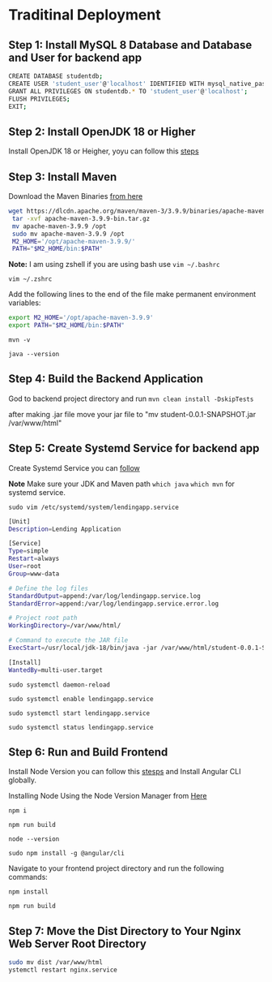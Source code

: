 

# Traditinal Deployment


## Step 1: Install MySQL 8 Database and Database and User for backend app


```bash
CREATE DATABASE studentdb;
CREATE USER 'student_user'@'localhost' IDENTIFIED WITH mysql_native_password BY 'Nasir#4321';
GRANT ALL PRIVILEGES ON studentdb.* TO 'student_user'@'localhost';
FLUSH PRIVILEGES;
EXIT;
```

## Step 2: Install OpenJDK 18 or Higher

Install OpenJDK 18 or Heigher, yoyu can follow this [steps](https://github.com/nasirnjs/LinuxOpsHub/blob/main/install-OpenJDK.md)

## Step 3: Install Maven

Download the Maven Binaries [from here](https://dlcdn.apache.org/maven/maven-3/3.9.9/binaries/apache-maven-3.9.9-bin.tar.gz)

```bash
wget https://dlcdn.apache.org/maven/maven-3/3.9.9/binaries/apache-maven-3.9.9-bin.tar.gz
 tar -xvf apache-maven-3.9.9-bin.tar.gz
 mv apache-maven-3.9.9 /opt
 sudo mv apache-maven-3.9.9 /opt
 M2_HOME='/opt/apache-maven-3.9.9/'
 PATH="$M2_HOME/bin:$PATH"
```
**Note:** I am using zshell if you are using bash use `vim ~/.bashrc`

`vim ~/.zshrc`

Add the following lines to the end of the file make permanent environment variables:

```bash
export M2_HOME='/opt/apache-maven-3.9.9'
export PATH="$M2_HOME/bin:$PATH"
```

`mvn -v` 

`java --version`


## Step 4: Build the Backend Application

God to backend project directory and run `mvn clean install -DskipTests`

after making .jar file move your jar file to  "mv student-0.0.1-SNAPSHOT.jar /var/www/html"


## Step 5: Create Systemd Service for backend app

Create Systemd Service you can [follow](https://github.com/nasirnjs/LinuxOpsHub/blob/main/create_systemd_service.md)

**Note** Make sure your JDK and Maven path `which java` `which mvn` for systemd service.

`sudo vim /etc/systemd/system/lendingapp.service`

```bash
[Unit]
Description=Lending Application

[Service]
Type=simple
Restart=always
User=root
Group=www-data

# Define the log files
StandardOutput=append:/var/log/lendingapp.service.log
StandardError=append:/var/log/lendingapp.service.error.log

# Project root path
WorkingDirectory=/var/www/html/

# Command to execute the JAR file
ExecStart=/usr/local/jdk-18/bin/java -jar /var/www/html/student-0.0.1-SNAPSHOT.jar

[Install]
WantedBy=multi-user.target

```

`sudo systemctl daemon-reload`

`sudo systemctl enable lendingapp.service`

`sudo systemctl start lendingapp.service`

`sudo systemctl status lendingapp.service`


## Step 6: Run and Build Frontend

Install Node Version you can follow this [stesps](https://github.com/nasirnjs/LinuxOpsHub/blob/main/install-node-via-nvode-versionmanager.md#installing-node-using-the-node-version-manager) and Install Angular CLI globally.

Installing Node Using the Node Version Manager from [Here](https://github.com/nasirnjs/LinuxOpsHub/blob/main/install-node-via-nvode-versionmanager.md)

`npm i`

`npm run build`

`node --version`

`sudo npm install -g @angular/cli`

Navigate to your frontend project directory and run the following commands:

`npm install`

`npm run build`



## Step 7: Move the Dist Directory to Your Nginx Web Server Root Directory

```bash
sudo mv dist /var/www/html
ystemctl restart nginx.service
```

